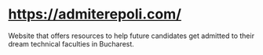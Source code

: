 # https://admiterepoli.com/
Website that offers resources to help future candidates get admitted to their dream technical faculties in Bucharest.
